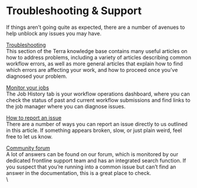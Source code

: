 # Troubleshooting & Support

If things aren’t going quite as expected, there are a number of avenues to help unblock any issues you may have.

[Troubleshooting\
](https://support.terra.bio/hc/en-us/sections/360007358272-Troubleshooting)This section of the Terra knowledge base contains many useful articles on how to address problems, including a variety of articles describing common workflow errors, as well as more general articles that explain how to find which errors are affecting your work, and how to proceed once you’ve diagnosed your problem.

[Monitor your jobs\
](https://support.terra.bio/hc/en-us/articles/360037096272-Monitor-and-troubleshoot-in-the-Job-History-tab)The Job History tab is your workflow operations dashboard, where you can check the status of past and current workflow submissions and find links to the job manager where you can diagnose issues.

[How to report an issue\
](https://support.terra.bio/hc/en-us/articles/360040629371-How-to-report-an-issue)There are a number of ways you can report an issue directly to us outlined in this article. If something appears broken, slow, or just plain weird, feel free to let us know.

[Community forum](https://support.terra.bio/hc/en-us/community/topics)\
A lot of answers can be found on our forum, which is monitored by our dedicated frontline support team and has an integrated search function. If you suspect that you’re running into a common issue but can’t find an answer in the documentation, this is a great place to check.\
\
